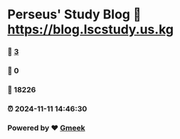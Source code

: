 # Perseus' Study Blog :link: https://blog.lscstudy.us.kg 
### :page_facing_up: [3](https://blog.lscstudy.us.kg/tag.html) 
### :speech_balloon: 0 
### :hibiscus: 18226 
### :alarm_clock: 2024-11-11 14:46:30 
### Powered by :heart: [Gmeek](https://github.com/Meekdai/Gmeek)
